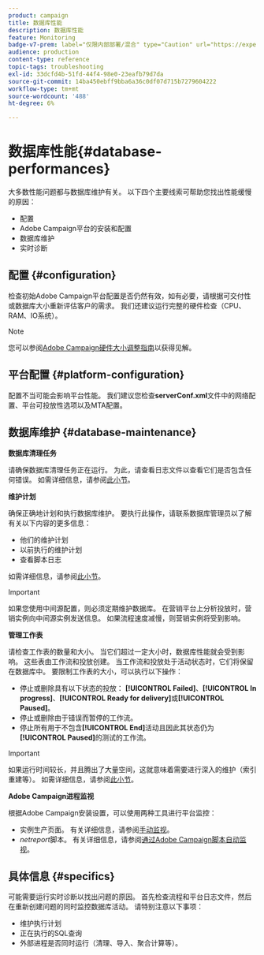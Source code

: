 ```yaml
---
product: campaign
title: 数据库性能
description: 数据库性能
feature: Monitoring
badge-v7-prem: label="仅限内部部署/混合" type="Caution" url="https://experienceleague.adobe.com/docs/campaign-classic/using/installing-campaign-classic/architecture-and-hosting-models/hosting-models-lp/hosting-models.html?lang=zh-Hans" tooltip="仅适用于内部部署和混合部署"
audience: production
content-type: reference
topic-tags: troubleshooting
exl-id: 33dcfd4b-51fd-44f4-98e0-23eafb79d7da
source-git-commit: 14ba450ebff9bba6a36c0df07d715b7279604222
workflow-type: tm+mt
source-wordcount: '488'
ht-degree: 6%

---
```


# 数据库性能{#database-performances}



大多数性能问题都与数据库维护有关。 以下四个主要线索可帮助您找出性能缓慢的原因：

* 配置
* Adobe Campaign平台的安装和配置
* 数据库维护
* 实时诊断

## 配置 {#configuration}

检查初始Adobe Campaign平台配置是否仍然有效，如有必要，请根据可交付性或数据库大小重新评估客户的需求。 我们还建议运行完整的硬件检查（CPU、RAM、IO系统）。

>[!NOTE]
>
>您可以参阅[Adobe Campaign硬件大小调整指南](https://helpx.adobe.com/cn/campaign/kb/hardware-sizing-guide.html)以获得见解。

## 平台配置 {#platform-configuration}

配置不当可能会影响平台性能。 我们建议您检查&#x200B;**serverConf.xml**&#x200B;文件中的网络配置、平台可投放性选项以及MTA配置。

## 数据库维护 {#database-maintenance}

**数据库清理任务**

请确保数据库清理任务正在运行。 为此，请查看日志文件以查看它们是否包含任何错误。 如需详细信息，请参阅[此小节](../../production/using/database-cleanup-workflow.md)。

**维护计划**

确保正确地计划和执行数据库维护。 要执行此操作，请联系数据库管理员以了解有关以下内容的更多信息：

* 他们的维护计划
* 以前执行的维护计划
* 查看脚本日志

如需详细信息，请参阅[此小节](../../production/using/recommendations.md)。

>[!IMPORTANT]
>
>如果您使用中间源配置，则必须定期维护数据库。 在营销平台上分析投放时，营销实例向中间源实例发送信息。 如果流程速度减慢，则营销实例将受到影响。

**管理工作表**

请检查工作表的数量和大小。 当它们超过一定大小时，数据库性能就会受到影响。 这些表由工作流和投放创建。 当工作流和投放处于活动状态时，它们将保留在数据库中。 要限制工作表的大小，可以执行以下操作：

* 停止或删除具有以下状态的投放： **[!UICONTROL Failed]**、**[!UICONTROL In progress]**、**[!UICONTROL Ready for delivery]**&#x200B;或&#x200B;**[!UICONTROL Paused]**。
* 停止或删除由于错误而暂停的工作流。
* 停止所有用于不包含&#x200B;**[!UICONTROL End]**&#x200B;活动且因此其状态仍为&#x200B;**[!UICONTROL Paused]**&#x200B;的测试的工作流。

>[!IMPORTANT]
>
>如果运行时间较长，并且腾出了大量空间，这就意味着需要进行深入的维护（索引重建等）。 如需详细信息，请参阅[此小节](../../production/using/recommendations.md)。

**Adobe Campaign进程监视**

根据Adobe Campaign安装设置，可以使用两种工具进行平台监控：

* 实例生产页面。 有关详细信息，请参阅[手动监视](../../production/using/monitoring-processes.md#manual-monitoring)。
* *netreport*&#x200B;脚本。 有关详细信息，请参阅[通过Adobe Campaign脚本自动监视](../../production/using/monitoring-processes.md#automatic-monitoring-via-adobe-campaign-scripts)。

## 具体信息 {#specifics}

可能需要运行实时诊断以找出问题的原因。 首先检查流程和平台日志文件，然后在重新创建问题的同时监控数据库活动。 请特别注意以下事项：

* 维护执行计划
* 正在执行的SQL查询
* 外部进程是否同时运行（清理、导入、聚合计算等）。
